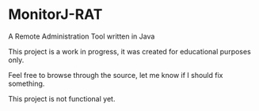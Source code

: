 # MonitorJ-RAT
A Remote Administration Tool written in Java

This project is a work in progress, it was created for educational purposes only.

Feel free to browse through the source, let me know if I should fix something.

This project is not functional yet.
